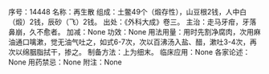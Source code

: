 序号：14448
名称：再生散
组成：土鳖49个（煅存性），山豆根2钱，人中白（煅）2钱，辰砂（飞）2钱。
出处：《外科大成》卷三。
主治：走马牙疳，牙落鼻崩，久不愈者。
加减：None
功效：None
用法用量：用时先割净腐肉，次用麻油通口噙漱，觉无油气吐之，如式6-7次，次以百沸汤入盐、醋，漱吐3-4次，再次以绵胭脂拭干，掺之。
制备方法：上为细末。
临床应用：None
各家论述：None
用药禁忌：None
附注：None
